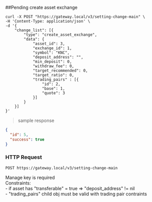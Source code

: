 ##Pending create asset exchange

```shell
curl -X POST "https://gateway.local/v3/setting-change-main" \
-H 'Content-Type: application/json' \
-d '{
    "change_list": [{
        "type": "create_asset_exchange",
        "data": {
            "asset_id": 3,
            "exchange_id": 1,
            "symbol": "KNC",
            "deposit_address": "",
            "min_deposit": 0,
            "withdraw_fee": 0,
            "target_recommended": 0,
            "target_ratio": 0,
            "trading_pairs" : [{
                "id": 2,
                "base": 1,
                "quote": 3
            }]
        }
    }]
}'
```

> sample response

```json
{
  "id": 5,
  "success": true
}
```

### HTTP Request

`POST https://gateway.local/v3/setting-change-main`
<aside class="notice">Manage key is required</aside>
<aside class="warning">
Constraints:<br>
- if asset has "transferable" = true => "deposit_address" != nil<br>
- "trading_pairs" child obj must be valid with trading pair contraints<br>
</aside>